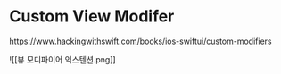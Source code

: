 # Custom View Modifer
https://www.hackingwithswift.com/books/ios-swiftui/custom-modifiers

![[뷰 모디파이어 익스텐션.png]]